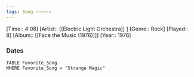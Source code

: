 ```yaml
---
tags: Song ⭐⭐⭐⭐⭐ 
---
```

[Time:: 4:08]
[Artist:: [[Electric Light Orchestra]] ]
[Genre:: Rock]
[Played:: 8]
[Album:: [[Face the Music (1976)]]]
[Year:: 1976]
### Dates
````dataview
TABLE Favorite_Song
WHERE Favorite_Song = "Strange Magic"
````
